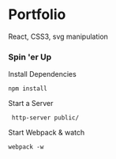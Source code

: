 # Portfolio
React, CSS3, svg manipulation

### Spin 'er Up
Install Dependencies
```
npm install
```

Start a Server
```
 http-server public/
```

Start Webpack & watch
```
webpack -w
```
